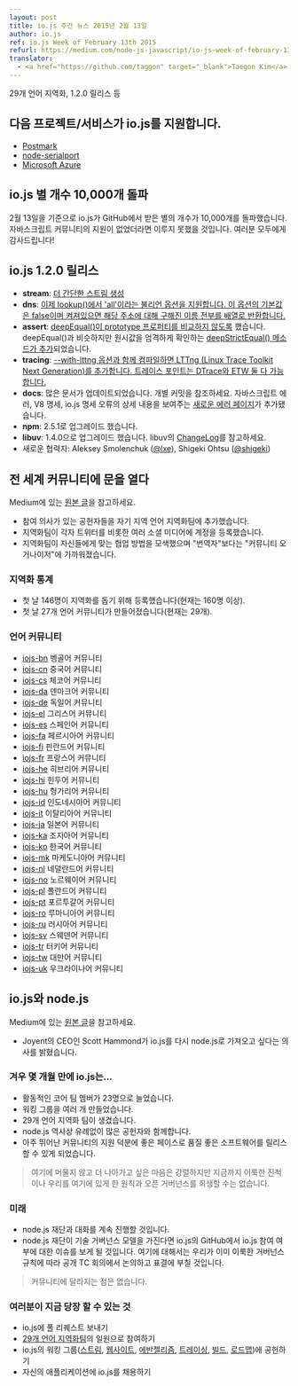```yaml
---
layout: post
title: io.js 주간 뉴스 2015년 2월 13일
author: io.js
ref: io.js Week of February 13th 2015
refurl: https://medium.com/node-js-javascript/io-js-week-of-february-13th-2015-7846b94074a2
translator:
  - <a href="https://github.com/taggon" target="_blank">Taegon Kim</a>
---
```

<!--
29 language localization effort, 1.2.0 release, and much more.
-->
29개 언어 지역화, 1.2.0 릴리스 등

<!--
io.js support added by…
-->

## 다음 프로젝트/서비스가 io.js를 지원합니다.

- [Postmark](http://blog.postmarkapp.com/post/110829734198/its-official-were-getting-cozy-with-node-js)
- [node-serialport](https://github.com/voodootikigod/node-serialport/issues/439)
- [Microsoft Azure](http://azure.microsoft.com/en-us/documentation/articles/web-sites-nodejs-iojs/)

<!--
io.js breaks 10,000 stars on GitHub
-->

## io.js 별 개수 10,000개 돌파

<!--
On Feb. 13, io.js reached the goal of 10,000 stars on GitHub. We couldn’t have done it without the support of the amazing community behind JavaScript. Thank you alll!
-->
2월 13일을 기준으로 io.js가 GitHub에서 받은 별의 개수가 10,000개를 돌파했습니다. 자바스크립트 커뮤니티의 지원이 없었더라면 이루지 못했을 것입니다. 여러분 모두에게 감사드립니다!

<!--
io.js 1.2.0 released

stream: Simpler stream construction.
dns: lookup() now supports an ‘all’ boolean option, default to false but when turned on will cause the method to return an array of all resolved names for an address.
assert: Remove prototype property comparison in deepEqual() introduced a deepStrictEqual() method to mirror deepEqual() but performs strict equality checks on primitives.
tracing: Add LTTng (Linux Trace Toolkit Next Generation) when compiled with the —with-lttng option. Trace points match those available for DTrace and ETW.
docs: Lots of doc updates, see individual commits; new Errors page discussing JavaScript errors, V8 specifics, and io.js specific error details.
npm upgrade to 2.5.1
libuv upgrade to 1.4.0, see libuv ChangeLog
Add new collaborators: Aleksey Smolenchuk (@lxe) and Shigeki Ohtsu (@shigeki)
-->

## io.js 1.2.0 릴리스

- **stream**: [더 간단한 스트림 생성](https://github.com/nodejs/readable-stream/issues/102)
- **dns**: [이제 lookup()에서 'all'이라는 불리언 옵션을 지원합니다. 이 옵션의 기본값은 false이며 켜져있으면 해당 주소에 대해 구해진 이름 전부를 배열로 반환합니다.](https://github.com/nodejs/node/pull/744)
- **assert**: [deepEqual()이 prototype 프로퍼티를 비교하지 않도록](https://github.com/nodejs/node/pull/636) 했습니다. deepEqual()과 비슷하지만 원시값을 엄격하게 확인하는 [deepStrictEqual() 메소드가 추가](https://github.com/nodejs/node/pull/639)되었습니다.
- **tracing**: [--with-lttng 옵션과 함께 컴파일하면 LTTng (Linux Trace Toolkit Next Generation)를 추가합니다. 트레이스 포인트는 DTrace와 ETW 둘 다 가능합니다.](https://github.com/nodejs/node/pull/702)
- **docs**: 많은 문서가 업데이트되었습니다. 개별 커밋을 참조하세요. 자바스크립트 에러, V8 명세, io.js 명세 오류의 상세 내용을 보여주는 [새로운 에러 페이지](https://iojs.org/api/errors.html)가 추가됐습니다.
- **npm**: 2.5.1로 업그레이드 했습니다.
- **libuv**: 1.4.0으로 업그레이드 했습니다. libuv의 [ChangeLog](https://github.com/libuv/libuv/blob/v1.x/ChangeLog)를 참고하세요.
- 새로운 협력자: Aleksey Smolenchuk ([@lxe](https://github.com/lxe)), Shigeki Ohtsu ([@shigeki](https://github.com/shigeki))

<!--
Opened our doors to the international community
-->

## 전 세계 커뮤니티에 문을 열다

<!--
View the original article on Medium.

Added interested contributors to teams for their language.
Teams registered Twitter accounts for their teams and other relevant social media accounts.
Teams came up with their own ways of working together, and they became more of “community organizers,” as opposed to just “translators”
-->
Medium에 있는 [원본 글](https://medium.com/@mikeal/how-io-js-built-a-146-person-27-language-localization-effort-in-one-day-65e5b1c49a62)을 참고하세요.

- 참여 의사가 있는 공헌자들을 자기 지역 언어 지역화팀에 추가했습니다.
- 지역화팀이 각자 트위터를 비롯한 여러 소셜 미디어에 계정을 등록했습니다.
- 지역화팀이 자신들에게 맞는 협업 방법을 모색했으며 "번역자"보다는 "커뮤니티 오거나이저"에 가까워졌습니다.

<!--
Stats for Localizations

146 people signed up to help with the localizations the first day (over 160 signed up now)
27 languages communities created the first day (already up to 29)
-->

### 지역화 통계

- 첫 날 146명이 지역화를 돕기 위해 등록했습니다(현재는 160명 이상).
- 첫 날 27개 언어 커뮤니티가 만들어졌습니다(현재는 29개).

<!--
Language Communities
-->

### 언어 커뮤니티

- [iojs-bn](https://github.com/nodejs/iojs-bn) 벵골어 커뮤니티
- [iojs-cn](https://github.com/nodejs/iojs-cn) 중국어 커뮤니티
- [iojs-cs](https://github.com/nodejs/iojs-cs) 체코어 커뮤니티
- [iojs-da](https://github.com/nodejs/iojs-da) 덴마크어 커뮤니티
- [iojs-de](https://github.com/nodejs/nodejs-de) 독일어 커뮤니티
- [iojs-el](https://github.com/nodejs/iojs-el) 그리스어 커뮤니티
- [iojs-es](https://github.com/nodejs/iojs-es) 스페인어 커뮤니티
- [iojs-fa](https://github.com/nodejs/nodejs-fa) 페르시아어 커뮤니티
- [iojs-fi](https://github.com/nodejs/nodejs-fi) 핀란드어 커뮤니티
- [iojs-fr](https://github.com/nodejs/nodejs-fr) 프랑스어 커뮤니티
- [iojs-he](https://github.com/nodejs/iojs-he) 히브리어 커뮤니티
- [iojs-hi](https://github.com/nodejs/iojs-hi) 힌두어 커뮤니티
- [iojs-hu](https://github.com/nodejs/iojs-hu) 헝가리어 커뮤니티
- [iojs-id](https://github.com/nodejs/nodejs-id) 인도네시아어 커뮤니티
- [iojs-it](https://github.com/nodejs/iojs-it) 이탈리아어 커뮤니티
- [iojs-ja](https://github.com/nodejs/nodejs-ja) 일본어 커뮤니티
- [iojs-ka](https://github.com/nodejs/nodejs-ka) 조지아어 커뮤니티
- [iojs-ko](https://github.com/nodejs/nodejs-ko) 한국어 커뮤니티
- [iojs-mk](https://github.com/nodejs/nodejs-mk) 마케도니아어 커뮤니티
- [iojs-nl](https://github.com/nodejs/nodejs-nl) 네덜란드어 커뮤니티
- [iojs-no](https://github.com/nodejs/nodejs-no) 노르웨이어 커뮤니티
- [iojs-pl](https://github.com/nodejs/nodejs-pl) 폴란드어 커뮤니티
- [iojs-pt](https://github.com/nodejs/iojs-pt) 포르투갈어 커뮤니티
- [iojs-ro](https://github.com/nodejs/nodejs-ro) 루마니아어 커뮤니티
- [iojs-ru](https://github.com/nodejs/iojs-ru) 러시아어 커뮤니티
- [iojs-sv](https://github.com/nodejs/iojs-sv) 스웨덴어 커뮤니티
- [iojs-tr](https://github.com/nodejs/nodejs-tr) 터키어 커뮤니티
- [iojs-tw](https://github.com/nodejs/iojs-tw) 대만어 커뮤니티
- [iojs-uk](https://github.com/nodejs/nodejs-uk) 우크라이나어 커뮤니티

<!--
io.js and node.js

View the original article on Medium.
Scott Hammond, CEO of Joyent, expressed his desire to bring io.js back to the node.js.
-->

## io.js와 node.js

Medium에 있는 [원본 글](https://medium.com/@iojs_kr/io-js%EC%99%80-node-js-%EC%9E%AC%EB%8B%A8-9fb487312179)을 참고하세요.

- Joyent의 CEO인 Scott Hammond가 io.js를 다시 node.js로 가져오고 싶다는 의사를 밝혔습니다.

<!--
In only a few months io.js…

Has grown to 23 active core team members
Has several working groups
Has 29 language localization teams,
Has drawn more contributors to the project than we’ve ever had in the history of node.js, and
Has been able to release quality software at a good pace with the support of an exceptional community.
-->

### 겨우 몇 개월 만에 io.js는...

- 활동적인 코어 팀 멤버가 23명으로 늘었습니다.
- 워킹 그룹을 여러 개 만들었습니다.
- 29개 언어 지역화 팀이 생겼습니다.
- node.js 역사상 유례없이 많은 공헌자와 함께합니다.
- 아주 뛰어난 커뮤니티의 지원 덕분에 좋은 페이스로 품질 좋은 소프트웨어를 릴리스 할 수 있게 되었습니다.

<!--
We are eager to put this all behind us but we can’t sacrifice the progress we’ve made or the principles and open governance that got us here.
-->
> 여기에 머물지 않고 더 나아가고 싶은 마음은 강렬하지만 지금까지 이룩한 진척이나 우리를 여기에 있게 한 원칙과 오픈 거버넌스를 희생할 수는 없습니다.

<!--
The Future

Talks with the node.js foundation are ongoing.
Once the foundation has a technical governance model you will see an issue on io.js’ GitHub about whether io.js should join. This will be discussed and voted on openly in a public TC meeting following the governance rules we’ve already built.

For the community, nothing has changed.
-->

### 미래

- node.js 재단과 대화를 계속 진행할 것입니다.
- node.js 재단이 기술 거버넌스 모델을 가진다면 io.js의 GitHub에서 io.js 참여 여부에 대한 이슈를 보게 될 것입니다. 여기에 대해서는 우리가 이미 이룩한 거버넌스 규칙에 따라 공개 TC 회의에서 논의하고 표결에 부칠 것입니다.

> 커뮤니티에 달라지는 점은 없습니다.

<!--
What you can do right now

Continue to send your pull requests to io.js
Join one of the 27 language localization teams
Contribute to io.js’ working groups (streams, website, evangelism, tracing, build, roadmap) and
Continue to adopt io.js in your applications.
-->

### 여러분이 지금 당장 할 수 있는 것

- io.js에 풀 리퀘스트 보내기
- [29개 언어 지역화팀](https://github.com/nodejs/website/issues/125)의 일원으로 참여하기
- io.js의 워킹 그룹([스트림](https://github.com/nodejs/readable-stream), [웹사이트](https://github.com/nodejs/website), [에반젤리즘](https://github.com/nodejs/website/labels/evangelism), [트레이싱](https://github.com/nodejs/tracing-wg), [빌드](https://github.com/nodejs/build), [로드맵](https://github.com/nodejs/roadmap))에 공헌하기
- 자신의 애플리케이션에 io.js를 채용하기

